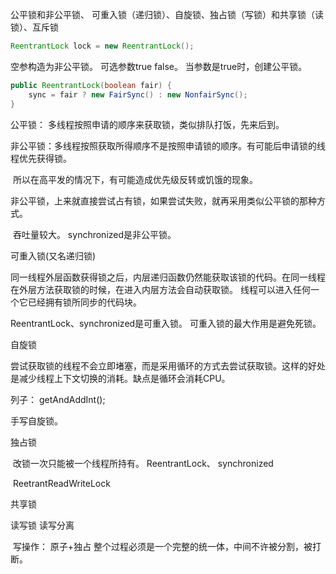 公平锁和非公平锁、 可重入锁（递归锁）、自旋锁、独占锁（写锁）和共享锁（读锁）、互斥锁

```java
ReentrantLock lock = new ReentrantLock();
```

空参构造为非公平锁。  可选参数true false。 当参数是true时，创建公平锁。

```java
public ReentrantLock(boolean fair) {
    sync = fair ? new FairSync() : new NonfairSync();
}
```

公平锁： 多线程按照申请的顺序来获取锁，类似排队打饭，先来后到。

非公平锁：多线程按照获取所得顺序不是按照申请锁的顺序。有可能后申请锁的线程优先获得锁。

​	所以在高平发的情况下，有可能造成优先级反转或饥饿的现象。

​	非公平锁，上来就直接尝试占有锁，如果尝试失败，就再采用类似公平锁的那种方式。

​	吞吐量较大。 synchronized是非公平锁。



可重入锁(又名递归锁)

同一线程外层函数获得锁之后，内层递归函数仍然能获取该锁的代码。在同一线程在外层方法获取锁的时候，在进入内层方法会自动获取锁。 线程可以进入任何一个它已经拥有锁所同步的代码块。

ReentrantLock、synchronized是可重入锁。 可重入锁的最大作用是避免死锁。





自旋锁

尝试获取锁的线程不会立即堵塞，而是采用循环的方式去尝试获取锁。这样的好处是减少线程上下文切换的消耗。缺点是循环会消耗CPU。

列子： getAndAddInt();

手写自旋锁。





独占锁

​	改锁一次只能被一个线程所持有。 ReentrantLock、 synchronized

​	ReetrantReadWriteLock

共享锁

读写锁 读写分离

​	写操作： 原子+独占  整个过程必须是一个完整的统一体，中间不许被分割，被打断。

